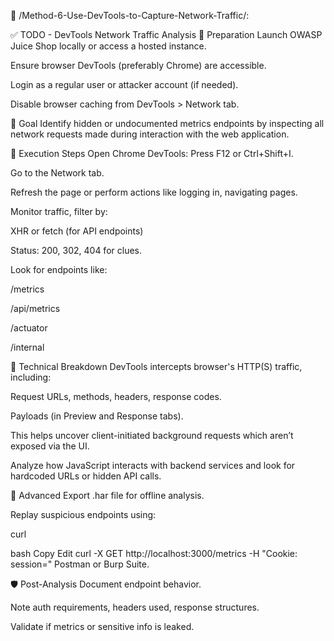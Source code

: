 📂 /Method-6-Use-DevTools-to-Capture-Network-Traffic/:

✅ TODO - DevTools Network Traffic Analysis
🧰 Preparation
 Launch OWASP Juice Shop locally or access a hosted instance.

 Ensure browser DevTools (preferably Chrome) are accessible.

 Login as a regular user or attacker account (if needed).

 Disable browser caching from DevTools > Network tab.

🎯 Goal
 Identify hidden or undocumented metrics endpoints by inspecting all network requests made during interaction with the web application.

🔬 Execution Steps
 Open Chrome DevTools: Press F12 or Ctrl+Shift+I.

 Go to the Network tab.

 Refresh the page or perform actions like logging in, navigating pages.

 Monitor traffic, filter by:

 XHR or fetch (for API endpoints)

 Status: 200, 302, 404 for clues.

 Look for endpoints like:

/metrics

/api/metrics

/actuator

/internal

🧠 Technical Breakdown
 DevTools intercepts browser's HTTP(S) traffic, including:

Request URLs, methods, headers, response codes.

Payloads (in Preview and Response tabs).

 This helps uncover client-initiated background requests which aren’t exposed via the UI.

 Analyze how JavaScript interacts with backend services and look for hardcoded URLs or hidden API calls.

🧪 Advanced
 Export .har file for offline analysis.

 Replay suspicious endpoints using:

curl

bash
Copy
Edit
curl -X GET http://localhost:3000/metrics -H "Cookie: session=<TOKEN>"
Postman or Burp Suite.

🛡️ Post-Analysis
 Document endpoint behavior.

 Note auth requirements, headers used, response structures.

 Validate if metrics or sensitive info is leaked.
